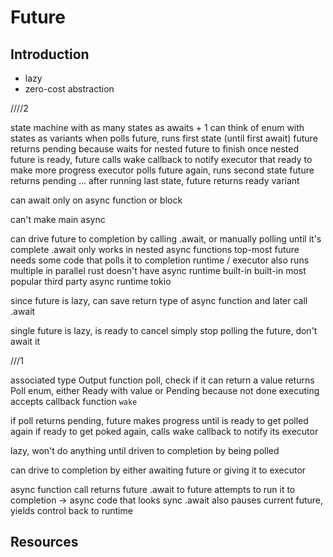 # Future



## Introduction

- lazy
- zero-cost abstraction


////2

state machine
with as many states as awaits + 1
can think of enum with states as variants
when polls future, runs first state (until first await)
future returns pending because waits for nested future to finish
once nested future is ready, future calls wake callback to notify executor that ready to make more progress
executor polls future again, runs second state
future returns pending
...
after running last state, future returns ready variant

can await only on async function or block

can't make main async

can drive future to completion by calling .await, or manually polling until it's complete
.await only works in nested async functions
top-most future needs some code that polls it to completion
runtime / executor
also runs multiple in parallel
rust doesn't have async runtime built-in built-in
most popular third party async runtime tokio

since future is lazy, can save return type of async function
and later call .await

single future is lazy, is ready to cancel
simply stop polling the future, don't await it

///1

associated type Output
function poll, check if it can return a value
returns Poll enum, either Ready with value or Pending because not done executing
accepts callback function `wake`

if poll returns pending, future makes progress until is ready to get polled again
if ready to get poked again, calls wake callback to notify its executor

lazy, won't do anything until driven to completion by being polled

can drive to completion by
either awaiting future
or giving it to executor

async function call returns future 
.await to future attempts to run it to completion
-> async code that looks sync
.await also pauses current future, yields control back to runtime





## Resources
